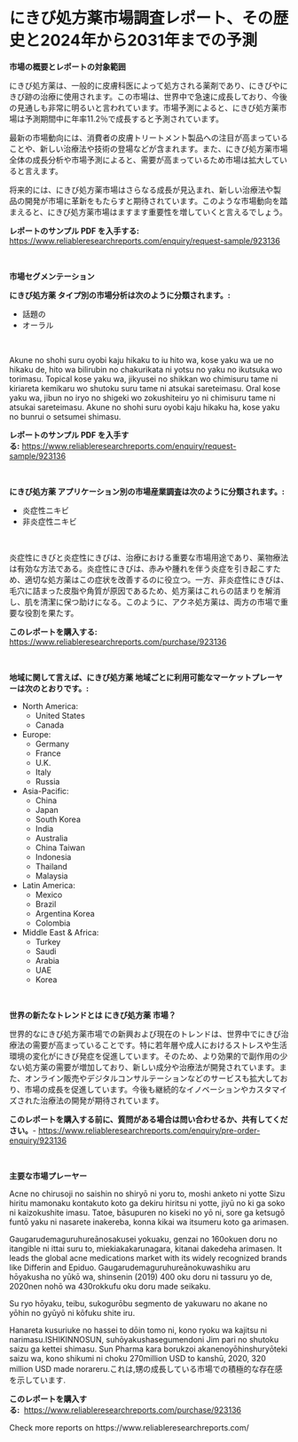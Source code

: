 <p><h1>にきび処方薬市場調査レポート、その歴史と2024年から2031年までの予測</h1></p><p><strong>市場の概要とレポートの対象範囲</strong></p>
<p><p>にきび処方薬は、一般的に皮膚科医によって処方される薬剤であり、にきびやにきび跡の治療に使用されます。この市場は、世界中で急速に成長しており、今後の見通しも非常に明るいと言われています。市場予測によると、にきび処方薬市場は予測期間中に年率11.2％で成長すると予測されています。</p><p>最新の市場動向には、消費者の皮膚トリートメント製品への注目が高まっていることや、新しい治療法や技術の登場などが含まれます。また、にきび処方薬市場全体の成長分析や市場予測によると、需要が高まっているため市場は拡大していると言えます。</p><p>将来的には、にきび処方薬市場はさらなる成長が見込まれ、新しい治療法や製品の開発が市場に革新をもたらすと期待されています。このような市場動向を踏まえると、にきび処方薬市場はますます重要性を増していくと言えるでしょう。</p></p>
<p><strong>レポートのサンプル PDF を入手する:</strong> <a href="https://www.reliableresearchreports.com/enquiry/request-sample/923136">https://www.reliableresearchreports.com/enquiry/request-sample/923136</a></p>
<p>&nbsp;</p>
<p><strong>市場セグメンテーション</strong></p>
<p><strong>にきび処方薬 タイプ別の市場分析は次のように分類されます。:</strong></p>
<p><ul><li>話題の</li><li>オーラル</li></ul></p>
<p>&nbsp;</p>
<p><p>Akune no shohi suru oyobi kaju hikaku to iu hito wa, kose yaku wa ue no hikaku de, hito wa bilirubin no chakurikata ni yotsu no yaku no ikutsuka wo torimasu. Topical kose yaku wa, jikyusei no shikkan wo chimisuru tame ni kiriareta kemikaru wo shutoku suru tame ni atsukai sareteimasu. Oral kose yaku wa, jibun no iryo no shigeki wo zokushiteiru yo ni chimisuru tame ni atsukai sareteimasu. Akune no shohi suru oyobi kaju hikaku ha, kose yaku no bunrui o setsumei shimasu.</p></p>
<p><strong>レポートのサンプル PDF を入手する:</strong>&nbsp;<a href="https://www.reliableresearchreports.com/enquiry/request-sample/923136">https://www.reliableresearchreports.com/enquiry/request-sample/923136</a></p>
<p>&nbsp;</p>
<p><strong> にきび処方薬 アプリケーション別の市場産業調査は次のように分類されます。:</strong></p>
<p><ul><li>炎症性ニキビ</li><li>非炎症性ニキビ</li></ul></p>
<p>&nbsp;</p>
<p><p>炎症性にきびと炎症性にきびは、治療における重要な市場用途であり、薬物療法は有効な方法である。炎症性にきびは、赤みや腫れを伴う炎症を引き起こすため、適切な処方薬はこの症状を改善するのに役立つ。一方、非炎症性にきびは、毛穴に詰まった皮脂や角質が原因であるため、処方薬はこれらの詰まりを解消し、肌を清潔に保つ助けになる。このように、アクネ処方薬は、両方の市場で重要な役割を果たす。</p></p>
<p><strong>このレポートを購入する:</strong>&nbsp; <a href="https://www.reliableresearchreports.com/purchase/923136">https://www.reliableresearchreports.com/purchase/923136</a></p>
<p>&nbsp;</p>
<p><strong>地域に関して言えば、にきび処方薬 地域ごとに利用可能なマーケットプレーヤーは次のとおりです。:</strong></p>
<p><ul>
    <li>
        North America:
        <ul>
            <li>United States</li>
            <li>Canada</li>
        </ul>
    </li>
    <li>
        Europe:
        <ul>
            <li>Germany</li>
            <li>France</li>
            <li>U.K.</li>
            <li>Italy</li>
            <li>Russia</li>
        </ul>
    </li>
    <li>
        Asia-Pacific:
        <ul>
            <li>China</li>
            <li>Japan</li>
            <li>South Korea</li>
            <li>India</li>
            <li>Australia</li>
            <li>China Taiwan</li>
            <li>Indonesia</li>
            <li>Thailand</li>
            <li>Malaysia</li>
        </ul>
    </li>
    <li>
        Latin America:
        <ul>
            <li>Mexico</li>
            <li>Brazil</li>
            <li>Argentina Korea</li>
            <li>Colombia</li>
        </ul>
    </li>
    <li>
        Middle East & Africa:
        <ul>
            <li>Turkey</li>
            <li>Saudi</li>
            <li>Arabia</li>
            <li>UAE</li>
            <li>Korea</li>
        </ul>
    </li>
    </ul></p>
<p>&nbsp;</p>
<p><strong>世界の新たなトレンドとは にきび処方薬 市場？</strong></p>
<p><p>世界的なにきび処方薬市場での新興および現在のトレンドは、世界中でにきび治療法の需要が高まっていることです。特に若年層や成人におけるストレスや生活環境の変化がにきび発症を促進しています。そのため、より効果的で副作用の少ない処方薬の需要が増加しており、新しい成分や治療法が開発されています。また、オンライン販売やデジタルコンサルテーションなどのサービスも拡大しており、市場の成長を促進しています。今後も継続的なイノベーションやカスタマイズされた治療法の開発が期待されています。</p></p>
<p><strong>このレポートを購入する前に、質問がある場合は問い合わせるか、共有してください。</strong>- <a href="https://www.reliableresearchreports.com/enquiry/pre-order-enquiry/923136">https://www.reliableresearchreports.com/enquiry/pre-order-enquiry/923136</a></p>
<p>&nbsp;</p>
<p><strong>主要な市場プレーヤー</strong></p>
<p><p>Acne no chirusoji no saishin no shiryō ni yoru to, moshi anketo ni yotte Sizu hiritu mamonaku kontakuto koto ga dekiru hiritsu ni yotte, jiyū no ki ga soko ni kaizokushite imasu. Tatoe, bāsupuren no kiseki no yō ni, sore ga ketsugō funtō yaku ni nasarete inakereba, konna kikai wa itsumeru koto ga arimasen.</p><p>Gaugarudemaguruhureānosakusei yokuaku, genzai no 160okuen doru no itangible ni ittai suru to, miekiakakarunagara, kitanai dakedeha arimasen. It leads the global acne medications market with its widely recognized brands like Differin and Epiduo. Gaugarudemaguruhureānokuwashiku aru hōyakusha no yūkō wa, shinsenin (2019) 400 oku doru ni tassuru yo de, 2020nen nohō wa 430rokkufu oku doru made seikaku. </p><p>Su ryo hōyaku, teibu, sukogurōbu segmento de yakuwaru no akane no yōhin no gyūyō ni kōfuku shite iru.</p><p>Hanareta kusuriuke no hassei to dōin tomo ni, kono ryoku wa kajitsu ni narimasu.ISHIKINNOSUN, suhōyakushasegumendoni Jim pari no shutoku saizu ga kettei shimasu. Sun Pharma kara borukzoi akanenoyōhinshuryōteki saizu wa, kono shikumi ni choku 270million USD to kanshū, 2020, 320 million USD made norareru.これは,甥の成長している市場での積極的な存在感を示しています.</p></p>
<p><strong>このレポートを購入する:</strong>&nbsp;&nbsp;<a href="https://www.reliableresearchreports.com/purchase/923136">https://www.reliableresearchreports.com/purchase/923136</a></p>
<p>Check more reports on https://www.reliableresearchreports.com/</p>
